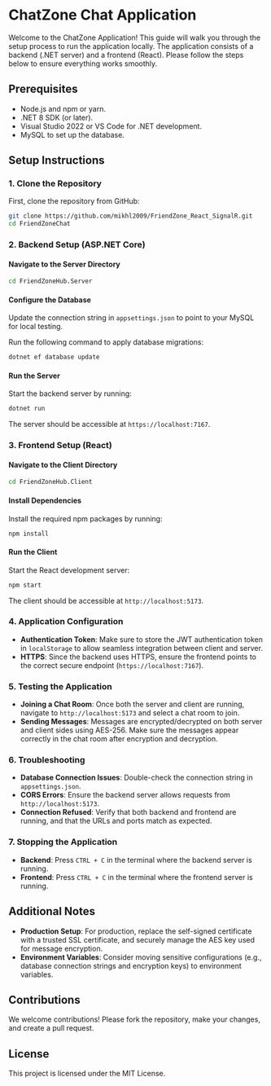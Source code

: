 # ChatZone Chat Application

Welcome to the ChatZone Application! This guide will walk you through the setup process to run the application locally. The application consists of a backend (.NET server) and a frontend (React). Please follow the steps below to ensure everything works smoothly.

## Prerequisites

- Node.js and npm or yarn.
- .NET 8 SDK (or later).
- Visual Studio 2022 or VS Code for .NET development.
- MySQL to set up the database.

## Setup Instructions

### 1. Clone the Repository

First, clone the repository from GitHub:

```sh
git clone https://github.com/mikhl2009/FriendZone_React_SignalR.git
cd FriendZoneChat
```

### 2. Backend Setup (ASP.NET Core)

#### Navigate to the Server Directory

```sh
cd FriendZoneHub.Server
```

#### Configure the Database

Update the connection string in `appsettings.json` to point to your MySQL for local testing.

Run the following command to apply database migrations:

```sh
dotnet ef database update
```

#### Run the Server

Start the backend server by running:

```sh
dotnet run
```

The server should be accessible at `https://localhost:7167`.

### 3. Frontend Setup (React)

#### Navigate to the Client Directory

```sh
cd FriendZoneHub.Client
```

#### Install Dependencies

Install the required npm packages by running:

```sh
npm install
```

#### Run the Client

Start the React development server:

```sh
npm start
```

The client should be accessible at `http://localhost:5173`.

### 4. Application Configuration

- **Authentication Token**: Make sure to store the JWT authentication token in `localStorage` to allow seamless integration between client and server.
- **HTTPS**: Since the backend uses HTTPS, ensure the frontend points to the correct secure endpoint (`https://localhost:7167`).

### 5. Testing the Application

- **Joining a Chat Room**: Once both the server and client are running, navigate to `http://localhost:5173` and select a chat room to join.
- **Sending Messages**: Messages are encrypted/decrypted on both server and client sides using AES-256. Make sure the messages appear correctly in the chat room after encryption and decryption.

### 6. Troubleshooting

- **Database Connection Issues**: Double-check the connection string in `appsettings.json`.
- **CORS Errors**: Ensure the backend server allows requests from `http://localhost:5173`.
- **Connection Refused**: Verify that both backend and frontend are running, and that the URLs and ports match as expected.

### 7. Stopping the Application

- **Backend**: Press `CTRL + C` in the terminal where the backend server is running.
- **Frontend**: Press `CTRL + C` in the terminal where the frontend server is running.

## Additional Notes

- **Production Setup**: For production, replace the self-signed certificate with a trusted SSL certificate, and securely manage the AES key used for message encryption.
- **Environment Variables**: Consider moving sensitive configurations (e.g., database connection strings and encryption keys) to environment variables.

## Contributions

We welcome contributions! Please fork the repository, make your changes, and create a pull request.

## License

This project is licensed under the MIT License.
